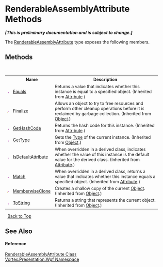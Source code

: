 # RenderableAssemblyAttribute Methods
 _**\[This is preliminary documentation and is subject to change.\]**_

The <a href="T_Vortex_Presentation_Wpf_RenderableAssemblyAttribute.md">RenderableAssemblyAttribute</a> type exposes the following members.


## Methods
&nbsp;<table><tr><th></th><th>Name</th><th>Description</th></tr><tr><td>![Public method](media/pubmethod.gif "Public method")</td><td><a href="https://docs.microsoft.com/dotnet/api/system.attribute.equals#System_Attribute_Equals_System_Object_" target="_blank">Equals</a></td><td>
Returns a value that indicates whether this instance is equal to a specified object.
 (Inherited from <a href="https://docs.microsoft.com/dotnet/api/system.attribute" target="_blank">Attribute</a>.)</td></tr><tr><td>![Protected method](media/protmethod.gif "Protected method")</td><td><a href="https://docs.microsoft.com/dotnet/api/system.object.finalize#System_Object_Finalize" target="_blank">Finalize</a></td><td>
Allows an object to try to free resources and perform other cleanup operations before it is reclaimed by garbage collection.
 (Inherited from <a href="https://docs.microsoft.com/dotnet/api/system.object" target="_blank">Object</a>.)</td></tr><tr><td>![Public method](media/pubmethod.gif "Public method")</td><td><a href="https://docs.microsoft.com/dotnet/api/system.attribute.gethashcode#System_Attribute_GetHashCode" target="_blank">GetHashCode</a></td><td>
Returns the hash code for this instance.
 (Inherited from <a href="https://docs.microsoft.com/dotnet/api/system.attribute" target="_blank">Attribute</a>.)</td></tr><tr><td>![Public method](media/pubmethod.gif "Public method")</td><td><a href="https://docs.microsoft.com/dotnet/api/system.object.gettype#System_Object_GetType" target="_blank">GetType</a></td><td>
Gets the <a href="https://docs.microsoft.com/dotnet/api/system.type" target="_blank">Type</a> of the current instance.
 (Inherited from <a href="https://docs.microsoft.com/dotnet/api/system.object" target="_blank">Object</a>.)</td></tr><tr><td>![Public method](media/pubmethod.gif "Public method")</td><td><a href="https://docs.microsoft.com/dotnet/api/system.attribute.isdefaultattribute#System_Attribute_IsDefaultAttribute" target="_blank">IsDefaultAttribute</a></td><td>
When overridden in a derived class, indicates whether the value of this instance is the default value for the derived class.
 (Inherited from <a href="https://docs.microsoft.com/dotnet/api/system.attribute" target="_blank">Attribute</a>.)</td></tr><tr><td>![Public method](media/pubmethod.gif "Public method")</td><td><a href="https://docs.microsoft.com/dotnet/api/system.attribute.match#System_Attribute_Match_System_Object_" target="_blank">Match</a></td><td>
When overridden in a derived class, returns a value that indicates whether this instance equals a specified object.
 (Inherited from <a href="https://docs.microsoft.com/dotnet/api/system.attribute" target="_blank">Attribute</a>.)</td></tr><tr><td>![Protected method](media/protmethod.gif "Protected method")</td><td><a href="https://docs.microsoft.com/dotnet/api/system.object.memberwiseclone#System_Object_MemberwiseClone" target="_blank">MemberwiseClone</a></td><td>
Creates a shallow copy of the current <a href="https://docs.microsoft.com/dotnet/api/system.object" target="_blank">Object</a>.
 (Inherited from <a href="https://docs.microsoft.com/dotnet/api/system.object" target="_blank">Object</a>.)</td></tr><tr><td>![Public method](media/pubmethod.gif "Public method")</td><td><a href="https://docs.microsoft.com/dotnet/api/system.object.tostring#System_Object_ToString" target="_blank">ToString</a></td><td>
Returns a string that represents the current object.
 (Inherited from <a href="https://docs.microsoft.com/dotnet/api/system.object" target="_blank">Object</a>.)</td></tr></table>&nbsp;
<a href="#renderableassemblyattribute-methods">Back to Top</a>

## See Also


#### Reference
<a href="T_Vortex_Presentation_Wpf_RenderableAssemblyAttribute.md">RenderableAssemblyAttribute Class</a><br /><a href="N_Vortex_Presentation_Wpf.md">Vortex.Presentation.Wpf Namespace</a><br />